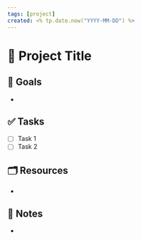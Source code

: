 ```yaml
---
tags: [project]
created: <% tp.date.now("YYYY-MM-DD") %>
---
```


# 📁 Project Title

## 🎯 Goals
- 

## ✅ Tasks
- [ ] Task 1
- [ ] Task 2

## 🗂 Resources
- 

## 🧩 Notes
- 
